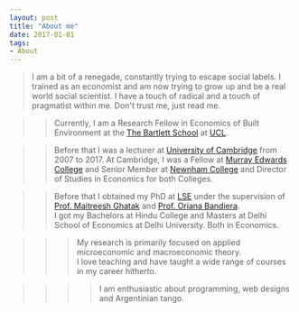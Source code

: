 ```yaml
---
layout: post
title: "About me"
date: 2017-01-01
tags: 
- About
---
```


> I am a bit of a renegade, constantly trying to escape social labels. I trained as an economist and am now trying to grow up and be a real world social scientist. I have a touch of radical and a touch of pragmatist within me. Don't trust me, just read me.

>> Currently, I am  a Research Fellow in Economics of Built Environment at the [The Bartlett School](https://www.ucl.ac.uk/bartlett/construction/) at [UCL](https://www.ucl.ac.uk). 

>> Before that I was a lecturer at [University of Cambridge](https://www.cam.ac.uk) from 2007 to 2017. At Cambridge, I was a Fellow at [Murray Edwards College](https://www.murrayedwards.cam.ac.uk) and Senior Member at [Newnham College](http://www.newn.cam.ac.uk) and Director of Studies in Economics for both Colleges. 

>> Before that I obtained my PhD at [LSE](http://www.lse.ac.uk) under the supervision of [Prof. Maitreesh Ghatak](http://personal.lse.ac.uk/ghatak/) and [Prof. Oriana Bandiera](http://www.lse.ac.uk/economics/people/facultyPages/OrianaBandiera.aspx). <br> I got my Bachelors at Hindu College and Masters at Delhi School of Economics at Delhi University. Both in Economics.

>>> My research is primarily focused on applied microeconomic and macroeconomic theory. <br> I love teaching and have taught a wide range of courses in my career hitherto.

>>>>  I am enthusiastic about programming, web designs and Argentinian tango.


